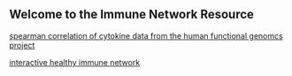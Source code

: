 ## Welcome to the Immune Network Resource 


[spearman correlation of cytokine data from the human functional genomcs project](https://ironaquaman.github.io/healthyheatmap/hfgpintheatmap.html)

[interactive healthy immune network](https://ironaquaman.github.io/healthy_network/index.html)

